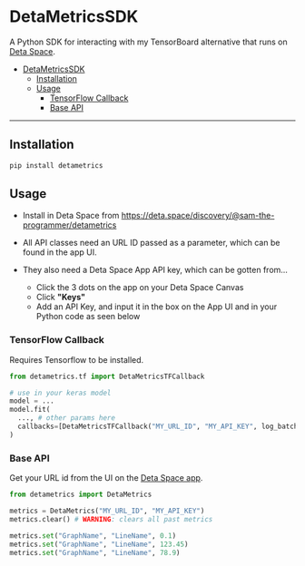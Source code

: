 # DetaMetricsSDK

A Python SDK for interacting with my TensorBoard alternative that runs on [Deta Space](https://deta.space).

- [DetaMetricsSDK](#detametricssdk)
  - [Installation](#installation)
  - [Usage](#usage)
    - [TensorFlow Callback](#tensorflow-callback)
    - [Base API](#base-api)

---

## Installation

```powershell
pip install detametrics
```

## Usage
- Install in Deta Space from https://deta.space/discovery/@sam-the-programmer/detametrics

- All API classes need an URL ID passed as a parameter, which can be found in the app UI.
- They also need a Deta Space App API key, which can be gotten from...
  - Click the 3 dots on the app on your Deta Space Canvas
  - Click **"Keys"**
  - Add an API Key, and input it in the box on the App UI and in your Python code as seen below

### TensorFlow Callback
Requires Tensorflow to be installed.

```python
from detametrics.tf import DetaMetricsTFCallback

# use in your keras model
model = ...
model.fit(
  ..., # other params here
  callbacks=[DetaMetricsTFCallback("MY_URL_ID", "MY_API_KEY", log_batch=True)] # if log_batch is True, it logs every batch, else only every epoch
)
```

### Base API
Get your URL id from the UI on the [Deta Space app](https://deta.space/discovery/@sam-the-programmer/detametrics).

```python
from detametrics import DetaMetrics

metrics = DetaMetrics("MY_URL_ID", "MY_API_KEY")
metrics.clear() # WARNING: clears all past metrics

metrics.set("GraphName", "LineName", 0.1)
metrics.set("GraphName", "LineName", 123.45)
metrics.set("GraphName", "LineName", 78.9)
```
